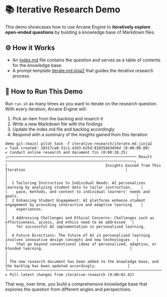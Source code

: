 # 📚 Iterative Research Demo
This demo showcases how to use Arcane Engine to **iteratively explore open-ended questions** by building a knowledge base of Markdown files.

## ⚙️ How it Works

* An [index.md](index.md) file contains the question and serves as a table of contents for the knowledge base.
* A prompt template [iterate.md.jinja2](iterate.md.jinja2) that guides the iterative research process.

## 🚀 How to Run This Demo

Run `run.sh` as many times as you want to iterate on the research question. With every iteration, Arcane Engine will:
1. Pick an item from the backlog and resarch it
2. Write a new Markdown file with the findings
3. Update the index.md file and backlog accordingly
4. Respond with a summary of the insights gained from this iteration

```shell
demo git:(main) pilot task -f iterative-research/iterate.md.jinja2
✔ Task created: 28317ca0-31c1-43d3-b25d-81035843456d (0:00:00.00)
✔ Conduct online research and document fin (0:00:28.25)
╭────────────────────────────────────────────────────────── Result ──────────────────────────────────────────────────────────╮
│                                            Insights Gained from This Iteration                                             │
│                                                                                                                            │
│  1 Tailoring Instruction to Individual Needs: AI personalizes learning by analyzing student data to tailor instruction,    │
│    pace, methods, and content to individual learners' needs and goals.                                                     │
│  2 Enhancing Student Engagement: AI platforms enhance student engagement by providing interactive and adaptive learning    │
│    experiences.                                                                                                            │
│  3 Addressing Challenges and Ethical Concerns: Challenges such as effectiveness, access, and ethics need to be addressed   │
│    for successful AI implementation in personalized learning.                                                              │
│  4 Future Directions: The future of AI in personalized learning involves innovative design concepts and new technologies   │
│    that go beyond conventional ideas of personalized, adaptive, or blended learning.                                       │
│                                                                                                                            │
│ The new research document has been added to the knowledge base, and the backlog has been updated accordingly.              │
╰────────────────────────────────────────────────────────────────────────────────────────────────────────────────────────────╯
✔ Pull latest changes from iterative-research (0:00:02.42)
```

That way, over time, you build a comprehensive knowledge base that explores the question from different angles and perspectives.